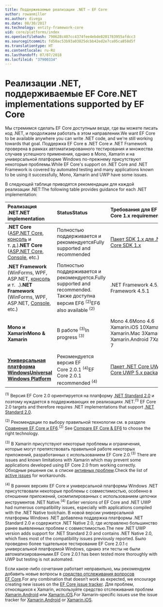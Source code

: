 ```yaml
---
title: Поддерживаемые реализации .NET — EF Core
author: rowanmiller
ms.author: divega
ms.date: 08/30/2017
ms.technology: entity-framework-core
uid: core/platforms/index
ms.openlocfilehash: 790628c407cc4374fee4ebde8201783955afdcc3
ms.sourcegitcommit: fd50ac53b93a03825dcbb42ed2e7ca95ca858d5f
ms.translationtype: HT
ms.contentlocale: ru-RU
ms.lasthandoff: 07/07/2018
ms.locfileid: "37900334"
---
```

# <a name="net-implementations-supported-by-ef-core"></a><span data-ttu-id="522ca-102">Реализации .NET, поддерживаемые EF Core</span><span class="sxs-lookup"><span data-stu-id="522ca-102">.NET implementations supported by EF Core</span></span>

<span data-ttu-id="522ca-103">Мы стремимся сделать EF Core доступным везде, где вы можете писать код .NET, и продолжаем работать в этом направлении.</span><span class="sxs-lookup"><span data-stu-id="522ca-103">We want EF Core to be available anywhere you can write .NET code, and we're still working towards that goal.</span></span> <span data-ttu-id="522ca-104">Поддержка EF Core в .NET Core и .NET Framework проверена в рамках автоматизированного тестирования и множества случаев успешного применения, однако в Mono, Xamarin и на универсальной платформе Windows по-прежнему присутствуют некоторые проблемы.</span><span class="sxs-lookup"><span data-stu-id="522ca-104">While EF Core's support on .NET Core and .NET Framework is covered by automated testing and many applications known to be using it successfully, Mono, Xamarin and UWP have some issues.</span></span>

<span data-ttu-id="522ca-105">В следующей таблице приводятся рекомендации для каждой реализации .NET:</span><span class="sxs-lookup"><span data-stu-id="522ca-105">The following table provides guidance for each .NET implementation:</span></span>

| <span data-ttu-id="522ca-106">Реализация .NET</span><span class="sxs-lookup"><span data-stu-id="522ca-106">.NET implementation</span></span>                                                                                                  | <span data-ttu-id="522ca-107">Status</span><span class="sxs-lookup"><span data-stu-id="522ca-107">Status</span></span>                                                             | <span data-ttu-id="522ca-108">Требования для EF Core 1.x</span><span class="sxs-lookup"><span data-stu-id="522ca-108">EF Core 1.x requirements</span></span>                                                                                | <span data-ttu-id="522ca-109">Требования для EF Core 2.x <sup>(1)</sup></span><span class="sxs-lookup"><span data-stu-id="522ca-109">EF Core 2.x requirements <sup>(1)</sup></span></span>                                                                 |
|:---------------------------------------------------------------------------------------------------------------------|:-------------------------------------------------------------------|:--------------------------------------------------------------------------------------------------------|:--------------------------------------------------------------------------------------------------------|
| <span data-ttu-id="522ca-110">**.NET Core** ([ASP.NET Core](../get-started/aspnetcore/index.md), [консоль](../get-started/netcore/index.md) и т. д.)</span><span class="sxs-lookup"><span data-stu-id="522ca-110">**.NET Core** ([ASP.NET Core](../get-started/aspnetcore/index.md), [Console](../get-started/netcore/index.md), etc.)</span></span> | <span data-ttu-id="522ca-111">Полностью поддерживается и рекомендуется</span><span class="sxs-lookup"><span data-stu-id="522ca-111">Fully supported and recommended</span></span>                                    | [<span data-ttu-id="522ca-112">Пакет SDK 1.x для .NET Core</span><span class="sxs-lookup"><span data-stu-id="522ca-112">.NET Core SDK 1.x</span></span>](https://www.microsoft.com/net/core/)                                                | [<span data-ttu-id="522ca-113">Пакет SDK 2.x для .NET Core</span><span class="sxs-lookup"><span data-stu-id="522ca-113">.NET Core SDK 2.x</span></span>](https://www.microsoft.com/net/core/)                                                |
| <span data-ttu-id="522ca-114">**.NET Framework** (WinForms, WPF, ASP.NET, [консоль](../get-started/full-dotnet/index.md) и т.  .)</span><span class="sxs-lookup"><span data-stu-id="522ca-114">**.NET Framework** (WinForms, WPF, ASP.NET, [Console](../get-started/full-dotnet/index.md), etc.)</span></span>                    | <span data-ttu-id="522ca-115">Полностью поддерживается и рекомендуется.</span><span class="sxs-lookup"><span data-stu-id="522ca-115">Fully supported and recommended.</span></span> <span data-ttu-id="522ca-116">Также доступна версия EF6 <sup>(2)</sup></span><span class="sxs-lookup"><span data-stu-id="522ca-116">EF6 also available <sup>(2)</sup></span></span> | <span data-ttu-id="522ca-117">.NET Framework 4.5.1</span><span class="sxs-lookup"><span data-stu-id="522ca-117">.NET Framework 4.5.1</span></span>                                                                                    | <span data-ttu-id="522ca-118">.NET Framework 4.6.1</span><span class="sxs-lookup"><span data-stu-id="522ca-118">.NET Framework 4.6.1</span></span>                                                                                    |
| <span data-ttu-id="522ca-119">**Mono и Xamarin**</span><span class="sxs-lookup"><span data-stu-id="522ca-119">**Mono & Xamarin**</span></span>                                                                                                   | <span data-ttu-id="522ca-120">В работе <sup>(3)</sup></span><span class="sxs-lookup"><span data-stu-id="522ca-120">In progress <sup>(3)</sup></span></span>                                         | <span data-ttu-id="522ca-121">Mono 4.6</span><span class="sxs-lookup"><span data-stu-id="522ca-121">Mono 4.6</span></span> <br/> <span data-ttu-id="522ca-122">Xamarin.iOS 10</span><span class="sxs-lookup"><span data-stu-id="522ca-122">Xamarin.iOS 10</span></span> <br/> <span data-ttu-id="522ca-123">Xamarin.Mac 3</span><span class="sxs-lookup"><span data-stu-id="522ca-123">Xamarin.Mac 3</span></span> <br/> <span data-ttu-id="522ca-124">Xamarin.Android 7</span><span class="sxs-lookup"><span data-stu-id="522ca-124">Xamarin.Android 7</span></span>                               | <span data-ttu-id="522ca-125">Mono 5.4</span><span class="sxs-lookup"><span data-stu-id="522ca-125">Mono 5.4</span></span> <br/> <span data-ttu-id="522ca-126">Xamarin.iOS 10.14</span><span class="sxs-lookup"><span data-stu-id="522ca-126">Xamarin.iOS 10.14</span></span> <br/> <span data-ttu-id="522ca-127">Xamarin.Mac 3.8</span><span class="sxs-lookup"><span data-stu-id="522ca-127">Xamarin.Mac 3.8</span></span> <br/> <span data-ttu-id="522ca-128">Xamarin.Android 7.5</span><span class="sxs-lookup"><span data-stu-id="522ca-128">Xamarin.Android 7.5</span></span>                        |
| [<span data-ttu-id="522ca-129">**Универсальная платформа Windows**</span><span class="sxs-lookup"><span data-stu-id="522ca-129">**Universal Windows Platform**</span></span>](../get-started/uwp/index.md)                                                        | <span data-ttu-id="522ca-130">Рекомендуется версия EF Core 2.0.1 <sup>(4)</sup></span><span class="sxs-lookup"><span data-stu-id="522ca-130">EF Core 2.0.1 recommended <sup>(4)</sup></span></span>                           | [<span data-ttu-id="522ca-131">Пакет .NET Core UWP 5.x</span><span class="sxs-lookup"><span data-stu-id="522ca-131">.NET Core UWP 5.x package</span></span>](https://www.nuget.org/packages/Microsoft.NETCore.UniversalWindowsPlatform/) | [<span data-ttu-id="522ca-132">Пакет .NET Core UWP 6.x</span><span class="sxs-lookup"><span data-stu-id="522ca-132">.NET Core UWP 6.x package</span></span>](https://www.nuget.org/packages/Microsoft.NETCore.UniversalWindowsPlatform/) |

<span data-ttu-id="522ca-133"><sup>(1)</sup> Версия EF Core 2.0 ориентируется на платформу [.NET Standard 2.0](https://docs.microsoft.com/dotnet/standard/net-standard) и поэтому нуждается в поддерживающих ее реализациях .NET.</span><span class="sxs-lookup"><span data-stu-id="522ca-133"><sup>(1)</sup> EF Core 2.0 targets and therefore requires .NET implementations that support [.NET Standard 2.0](https://docs.microsoft.com/dotnet/standard/net-standard).</span></span>

<span data-ttu-id="522ca-134"><sup>(2)</sup> Рекомендации по выбору правильной технологии см. в разделе [Сравнение EF Core и EF6](../../efcore-and-ef6/index.md).</span><span class="sxs-lookup"><span data-stu-id="522ca-134"><sup>(2)</sup> See [Compare EF Core & EF6](../../efcore-and-ef6/index.md) to choose the right technology.</span></span>

<span data-ttu-id="522ca-135"><sup>(3)</sup> В Xamarin присутствуют некоторые проблемы и ограничения, которые могут препятствовать правильной работе некоторых приложений, разработанных с использованием EF Core 2.0.</span><span class="sxs-lookup"><span data-stu-id="522ca-135"><sup>(3)</sup> There are issues and known limitations with Xamarin which may prevent some applications developed using EF Core 2.0 from working correctly.</span></span> <span data-ttu-id="522ca-136">Обходные решения см. в списке [активных проблем](https://github.com/aspnet/entityframeworkCore/issues?q=is%3Aopen+is%3Aissue+label%3Aarea-xamarin).</span><span class="sxs-lookup"><span data-stu-id="522ca-136">Check the list of [active issues](https://github.com/aspnet/entityframeworkCore/issues?q=is%3Aopen+is%3Aissue+label%3Aarea-xamarin) for workarounds.</span></span>

<span data-ttu-id="522ca-137"><sup>(4)</sup> В ранних версиях EF Core и универсальной платформы Windows .NET присутствовали некоторые проблемы с совместимостью, особенно в отношении приложений, скомпилированных с использованием цепочки инструментов .NET Native.</span><span class="sxs-lookup"><span data-stu-id="522ca-137"><sup>(4)</sup> Earlier versions of EF Core and .NET UWP had numerous compatibility issues, especially with applications compiled with the .NET Native toolchain.</span></span> <span data-ttu-id="522ca-138">В новой версии универсальной платформы Windows .NET добавлена поддержка платформы .NET Standard 2.0 и содержится .NET Native 2.0, где исправлено большинство ранее выявленных проблем с совместимостью.</span><span class="sxs-lookup"><span data-stu-id="522ca-138">The new .NET UWP version adds support for .NET Standard 2.0 and contains .NET Native 2.0, which fixes most of the compatibility issues previously reported.</span></span> <span data-ttu-id="522ca-139">Было проведено более тщательное тестирование EF Core 2.0.1 с универсальной платформой Windows, однако эти тесты не были автоматизированными.</span><span class="sxs-lookup"><span data-stu-id="522ca-139">EF Core 2.0.1 has been tested more thoroughly with UWP but testing is not automated.</span></span>

<span data-ttu-id="522ca-140">Если какое-либо сочетание работает неправильно, мы рекомендуем добавить новые вопросы в [средство отслеживания вопросов EF Core](https://github.com/aspnet/entityframeworkcore/issues/new).</span><span class="sxs-lookup"><span data-stu-id="522ca-140">For any combination that doesn’t work as expected, we encourage creating new issues on the [EF Core issue tracker](https://github.com/aspnet/entityframeworkcore/issues/new).</span></span> <span data-ttu-id="522ca-141">Для проблем, относящихся к Xamarin, используйте средство отслеживания проблем [Xamarin.Android](https://github.com/xamarin/xamarin-android/issues/new) или [Xamarin.iOS](https://github.com/xamarin/xamarin-macios/issues/new).</span><span class="sxs-lookup"><span data-stu-id="522ca-141">For Xamarin-specific issues use the issue tracker for [Xamarin.Android](https://github.com/xamarin/xamarin-android/issues/new) or [Xamarin.iOS](https://github.com/xamarin/xamarin-macios/issues/new).</span></span>
